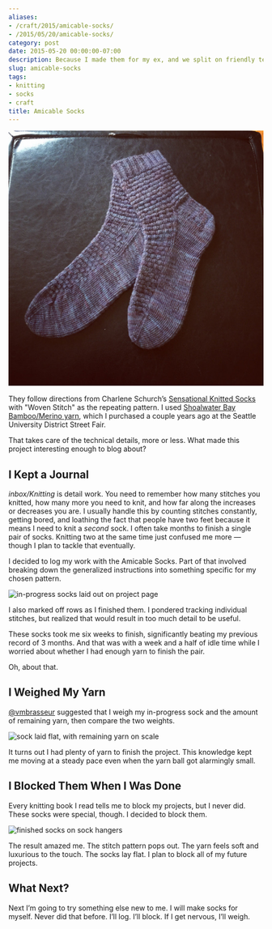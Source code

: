 ```yaml
---
aliases:
- /craft/2015/amicable-socks/
- /2015/05/20/amicable-socks/
category: post
date: 2015-05-20 00:00:00-07:00
description: Because I made them for my ex, and we split on friendly terms
slug: amicable-socks
tags:
- knitting
- socks
- craft
title: Amicable Socks
---
```


![attachments/img/2015/cover-2015-05-20.jpg](../../../attachments/img/2015/cover-2015-05-20.jpg)

They follow directions from Charlene Schurch’s [Sensational Knitted Socks](https://www.goodreads.com/book/show/399836.Sensational_Knitted_Socks) with "Woven Stitch" as the repeating pattern. I used [Shoalwater Bay Bamboo/Merino yarn](http://shoalwaterbayyarn.com/bamboo.html), which I purchased a couple years ago at the Seattle University District Street Fair.

That takes care of the technical details, more or less. What made this project interesting enough to blog about?

## I Kept a Journal

*inbox/Knitting* is detail work. You need to remember how many stitches you knitted, how many more you need to knit, and how far along the increases or decreases you are. I usually handle this by counting stitches constantly, getting bored, and loathing the fact that people have two feet because it means I need to knit a *second* sock. I often take months to finish a single pair of socks. Knitting two at the same time just confused me more — though I plan to tackle that eventually.

I decided to log my work with the Amicable Socks. Part of that involved breaking down the generalized instructions into something specific for my chosen pattern.

![in-progress socks laid out on project page](attachments/img/2015/amicable-socks-logged.jpg "I knew I'd find a use for my Moleskine eventually")

I also marked off rows as I finished them. I pondered tracking individual stitches, but realized that would result in too much detail to be useful.

These socks took me six weeks to finish, significantly beating my previous record of 3 months. And that was with a week and a half of idle time while I worried about whether I had enough yarn to finish the pair.

Oh, about that.

## I Weighed My Yarn

[@vmbrasseur](https://twitter.com/vmbrasseur) suggested that I weigh my in-progress sock and the amount of remaining yarn, then compare the two weights.

![sock laid flat, with remaining yarn on scale](attachments/img/2015/amicable-socks-weighed.jpg "The sock weighed 1.3 ounces")

It turns out I had plenty of yarn to finish the project. This knowledge kept me moving at a steady pace even when the yarn ball got alarmingly small.

## I Blocked Them When I Was Done

Every knitting book I read tells me to block my projects, but I never did. These socks were special, though. I decided to block them.

![finished socks on sock hangers](attachments/img/2015/amicable-socks-blocked.jpg "The important thing is the blocking, not me going crazy with filters.")

The result amazed me. The stitch pattern pops out. The yarn feels soft and luxurious to the touch. The socks lay flat. I plan to block all of my future projects.

## What Next?

Next I’m going to try something else new to me. I will make socks for myself. Never did that before. I’ll log. I’ll block. If I get nervous, I’ll weigh.
